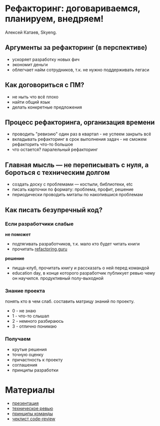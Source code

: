 # Рефакторинг: договариваемся, планируем, внедряем!

Алексей Катаев, Skyeng.

## Аргументы за рефакторинг (в перспективе)

* ускоряет разработку новых фич
* экономит деньги
* облегчает найм сотрудников, т.к. не нужно поддерживать легаси

## Как договориться с ПМ?

* не ныть что всё плохо
* найти общий язык
* делать конкретные предложения

## Процесс рефакторинга, организация времени

* проводить "ревизию" один раз в квартал - не успеем закрыть всё
* вкладывать рефакторинг в срок выполнения задач - не сможем рефакторить что-то большое
* что остается? паралельный рефакторинг

## Главная мысль — не переписывать с нуля, а бороться с техническим долгом

* создать доску с проблемами — костыли, библиотеки, etc
* писать карточки по формату: проблема, профит, решение
* периодически проводить митапы по накопившися проблемам

## Как писать безупречный код? 

### Если разработчики слабые

**не поможет**
- подтягивать разработчиков, т.к. мало кто будет читать книги
- прочитать [refactoring.guru](https://refactoring.guru)

**решение**
- пицца-клуб, прочитать книгу и рассказать о ней перед командой
- education day, в конце которого разработчик публикует ревью чему он научился. продуктивный полу-выходной

### Знание проекта
понять кто в чем слаб. составить матрицу знаний по проекту.
* 0 - не знаю
* 1 - что-то слышал
* 2 - немного разбираюсь
* 3 - отлично понимаю

### Получаем
- крутые решения
- точную оценку
- причастность к проекту
- соглашения
- принципы разработки

# Материалы
- [презентация](https://goo.gl/dUqobb)
- [техническое ревью](https://hackmd.io/s/rJFGNEYP4)
- [принципы команды](https://hackmd.io/s/r1PmSwIw4)
- [чеклист code-review](https://hackmd.io/s/HyxiqzFYm)
